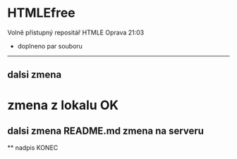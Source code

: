 # HTMLEfree
Volně přístupný repositář HTMLE
Oprava 21:03
- doplneno par souboru
-----------------------

dalsi zmena
---------------
zmena z lokalu
OK
=======
dalsi zmena README.md zmena na serveru
--------------------------------------
** nadpis
KONEC




